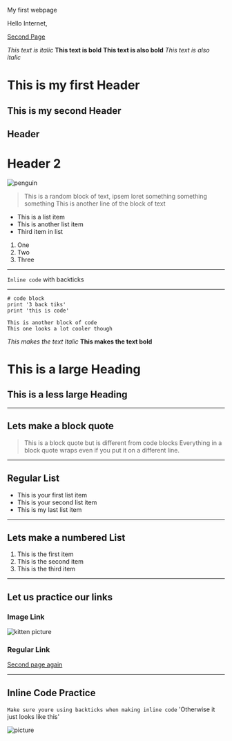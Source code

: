 My first webpage

Hello Internet,

[Second Page](https://mjbenn10.github.io/cse15l-lab-reports/secondindex.html)

*This text is italic*
**This text is bold**
__This text is also bold__
_This text is also italic_

# This is my first Header
## This is my second Header

Header 
-------

Header 2
========

![penguin](https://media.istockphoto.com/photos/gentoo-penguin-walking-in-snow-in-antarctica-picture-id533995902?b=1&k=20&m=533995902&s=170667a&w=0&h=iI_6wIrEewrbsa5UacU2EMlKrbfUcaHKhpQAjoZACwk=)

> This is a random block of text, ipsem loret something something something 
> This is another line of the block of text 

* This is a list item
* This is another list item 
* Third item in list

1. One
2. Two 
3. Three

---
`Inline code` with backticks

--- 


```
# code block 
print '3 back tiks'
print 'this is code'
```

```
This is another block of code 
This one looks a lot cooler though 
```
*This makes the text Italic*
**This makes the text bold**
# This is a large Heading 
## This is a less large Heading 
---
## Lets make a block quote
> This is a block quote but is different from code blocks
> Everything in a block quote wraps even if you put it on a different line.

---
## Regular List
* This is your first list item
* This is your second list item
* This is my last list item 

---
## Lets make a numbered List
1) This is the first item
2) This is the second item
3) This is the third item 

---
## Let us practice our links
### Image Link
![kitten picture](https://media.istockphoto.com/photos/maine-coon-kitten-on-scratching-post-picture-id1085283872?b=1&k=20&m=1085283872&s=612x612&w=0&h=8adjNF9A6KbucqWKQ9MR-00a8ScaU0HMnXqnFOldF80=)
### Regular Link
[Second page again](https://mjbenn10.github.io/cse15l-lab-reports/secondindex.html)

---

## Inline Code Practice
`Make sure youre using backticks when making inline code` 'Otherwise it just looks like this'

![picture](https://www.google.com/imgres?imgurl=https%3A%2F%2Fwww.planetware.com%2Fwpimages%2F2020%2F02%2Ffrance-in-pictures-beautiful-places-to-photograph-eiffel-tower.jpg&imgrefurl=https%3A%2F%2Fwww.planetware.com%2Fpictures%2Ffrance-f.htm&tbnid=YXgcNflll9kS8M&vet=12ahUKEwio3qyG0NX4AhX8HTQIHTWuCtYQMygAegUIARCrAQ..i&docid=0N6qTt3P-PlepM&w=730&h=487&q=pictures&ved=2ahUKEwio3qyG0NX4AhX8HTQIHTWuCtYQMygAegUIARCrAQ)

